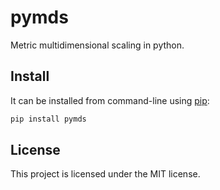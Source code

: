 # pymds

Metric multidimensional scaling in python.

## Install

It can be installed from command-line using
[pip](https://pypi.python.org/pypi/pip):

```bash
pip install pymds
```

## License

This project is licensed under the MIT license.
